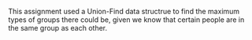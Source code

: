 This assignment used a Union-Find data structrue to find the maximum types of groups there could be, given we know that certain people are in the same group as each other.
